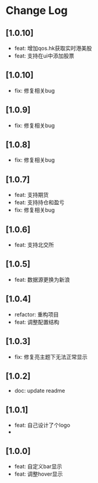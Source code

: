 # Change Log

## [1.0.10]

- feat: 增加qos.hk获取实时港美股
- feat: 支持在ui中添加股票

## [1.0.10]

- fix: 修复相关bug

## [1.0.9]

- fix: 修复相关bug
## [1.0.8]

- fix: 修复相关bug

## [1.0.7]

- feat: 支持期货
- feat: 支持持仓和盈亏
- fix: 修复相关bug

## [1.0.6]

- feat: 支持北交所

## [1.0.5]

- feat: 数据源更换为新浪

## [1.0.4]

- refactor: 重构项目
- feat: 调整配置结构

## [1.0.3]

- fix: 修复亮主题下无法正常显示

## [1.0.2]

- doc: update readme

## [1.0.1]

- feat: 自己设计了个logo
- 
## [1.0.0]

- feat: 自定义bar显示
- feat: 调整hover显示
